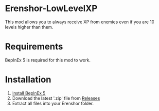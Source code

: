 # Erenshor-LowLevelXP
This mod allows you to always receive XP from enemies even if you are 10 levels higher than them.

# Requirements
BepInEx 5 is required for this mod to work.

# Installation

1. [Install BepInEx 5](https://github.com/BepInEx/BepInEx/releases)
2. Download the latest '.zip' file from [Releases](https://github.com/Brad522/Erenshor-LowLevelXP/releases)
3. Extract all files into your Erenshor folder.